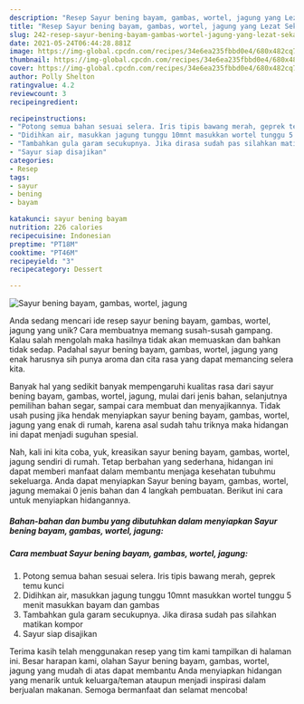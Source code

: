 ```yaml
---
description: "Resep Sayur bening bayam, gambas, wortel, jagung yang Lezat Sekali"
title: "Resep Sayur bening bayam, gambas, wortel, jagung yang Lezat Sekali"
slug: 242-resep-sayur-bening-bayam-gambas-wortel-jagung-yang-lezat-sekali
date: 2021-05-24T06:44:28.881Z
image: https://img-global.cpcdn.com/recipes/34e6ea235fbbd0e4/680x482cq70/sayur-bening-bayam-gambas-wortel-jagung-foto-resep-utama.jpg
thumbnail: https://img-global.cpcdn.com/recipes/34e6ea235fbbd0e4/680x482cq70/sayur-bening-bayam-gambas-wortel-jagung-foto-resep-utama.jpg
cover: https://img-global.cpcdn.com/recipes/34e6ea235fbbd0e4/680x482cq70/sayur-bening-bayam-gambas-wortel-jagung-foto-resep-utama.jpg
author: Polly Shelton
ratingvalue: 4.2
reviewcount: 3
recipeingredient:

recipeinstructions:
- "Potong semua bahan sesuai selera. Iris tipis bawang merah, geprek temu kunci"
- "Didihkan air, masukkan jagung tunggu 10mnt masukkan wortel tunggu 5 menit masukkan bayam dan gambas"
- "Tambahkan gula garam secukupnya. Jika dirasa sudah pas silahkan matikan kompor"
- "Sayur siap disajikan"
categories:
- Resep
tags:
- sayur
- bening
- bayam

katakunci: sayur bening bayam 
nutrition: 226 calories
recipecuisine: Indonesian
preptime: "PT18M"
cooktime: "PT46M"
recipeyield: "3"
recipecategory: Dessert

---
```



![Sayur bening bayam, gambas, wortel, jagung](https://img-global.cpcdn.com/recipes/34e6ea235fbbd0e4/680x482cq70/sayur-bening-bayam-gambas-wortel-jagung-foto-resep-utama.jpg)

Anda sedang mencari ide resep sayur bening bayam, gambas, wortel, jagung yang unik? Cara membuatnya memang susah-susah gampang. Kalau salah mengolah maka hasilnya tidak akan memuaskan dan bahkan tidak sedap. Padahal sayur bening bayam, gambas, wortel, jagung yang enak harusnya sih punya aroma dan cita rasa yang dapat memancing selera kita.

Banyak hal yang sedikit banyak mempengaruhi kualitas rasa dari sayur bening bayam, gambas, wortel, jagung, mulai dari jenis bahan, selanjutnya pemilihan bahan segar, sampai cara membuat dan menyajikannya. Tidak usah pusing jika hendak menyiapkan sayur bening bayam, gambas, wortel, jagung yang enak di rumah, karena asal sudah tahu triknya maka hidangan ini dapat menjadi suguhan spesial.




Nah, kali ini kita coba, yuk, kreasikan sayur bening bayam, gambas, wortel, jagung sendiri di rumah. Tetap berbahan yang sederhana, hidangan ini dapat memberi manfaat dalam membantu menjaga kesehatan tubuhmu sekeluarga. Anda dapat menyiapkan Sayur bening bayam, gambas, wortel, jagung memakai 0 jenis bahan dan 4 langkah pembuatan. Berikut ini cara untuk menyiapkan hidangannya.

<!--inarticleads1-->

##### Bahan-bahan dan bumbu yang dibutuhkan dalam menyiapkan Sayur bening bayam, gambas, wortel, jagung:





<!--inarticleads2-->

##### Cara membuat Sayur bening bayam, gambas, wortel, jagung:

1. Potong semua bahan sesuai selera. Iris tipis bawang merah, geprek temu kunci
1. Didihkan air, masukkan jagung tunggu 10mnt masukkan wortel tunggu 5 menit masukkan bayam dan gambas
1. Tambahkan gula garam secukupnya. Jika dirasa sudah pas silahkan matikan kompor
1. Sayur siap disajikan




Terima kasih telah menggunakan resep yang tim kami tampilkan di halaman ini. Besar harapan kami, olahan Sayur bening bayam, gambas, wortel, jagung yang mudah di atas dapat membantu Anda menyiapkan hidangan yang menarik untuk keluarga/teman ataupun menjadi inspirasi dalam berjualan makanan. Semoga bermanfaat dan selamat mencoba!
